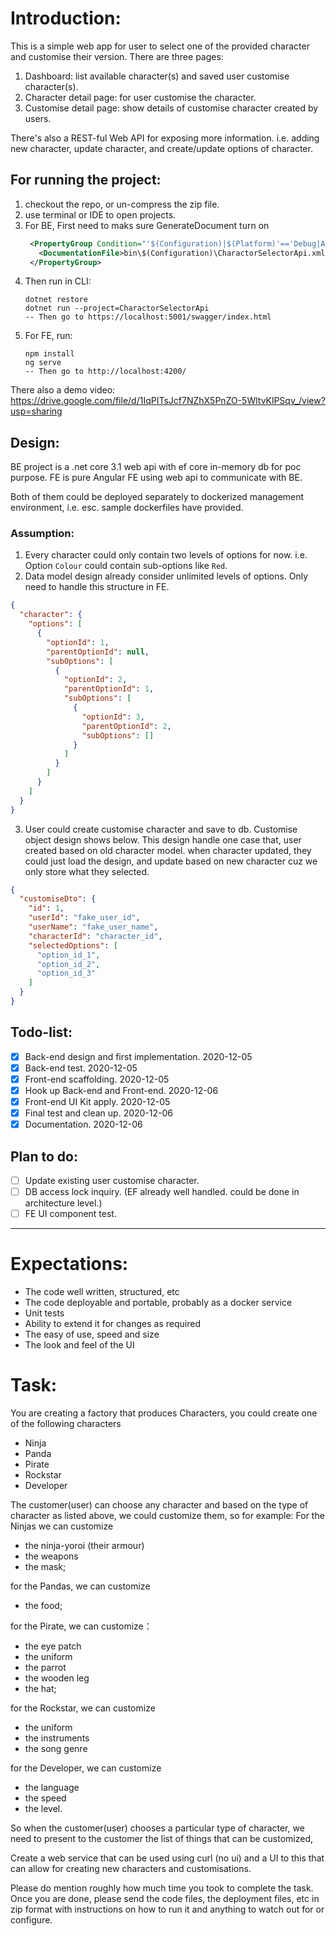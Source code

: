 # Introduction:

This is a simple web app for user to select one of the provided character and customise their version. There are three
pages:

1. Dashboard: list available character(s) and saved user customise character(s).
2. Character detail page: for user customise the character.
3. Customise detail page: show details of customise character created by users.

There's also a REST-ful Web API for exposing more information. i.e. adding new character, update character, and
create/update options of character.

## For running the project:

1. checkout the repo, or un-compress the zip file.
2. use terminal or IDE to open projects.
3. For BE, First need to maks sure GenerateDocument turn on
   ```XML
    <PropertyGroup Condition="'$(Configuration)|$(Platform)'=='Debug|AnyCPU'">
      <DocumentationFile>bin\$(Configuration)\CharactorSelectorApi.xml</DocumentationFile>
    </PropertyGroup>
   ```
4. Then run in CLI:
   ```
   dotnet restore
   dotnet run --project=CharactorSelectorApi 
   -- Then go to https://localhost:5001/swagger/index.html
   ```
5. For FE, run:
   ```
   npm install
   ng serve
   -- Then go to http://localhost:4200/
   ```

There also a demo video:
<https://drive.google.com/file/d/1IqPITsJcf7NZhX5PnZO-5WltvKlPSqv_/view?usp=sharing>

## Design:

BE project is a .net core 3.1 web api with ef core in-memory db for poc purpose. FE is pure Angular FE using web api to
communicate with BE.

Both of them could be deployed separately to dockerized management environment, i.e. esc. sample dockerfiles have
provided.

### Assumption:

1. Every character could only contain two levels of options for now. i.e. Option `Colour` could contain sub-options
   like `Red`.
2. Data model design already consider unlimited levels of options. Only need to handle this structure in FE.

```json
{
  "character": {
    "options": [
      {
        "optionId": 1,
        "parentOptionId": null,
        "subOptions": [
          {
            "optionId": 2,
            "parentOptionId": 1,
            "subOptions": [
              {
                "optionId": 3,
                "parentOptionId": 2,
                "subOptions": []
              }
            ]
          }
        ]
      }
    ]
  }
}
```

3. User could create customise character and save to db. Customise object design shows below. This design handle one
   case that, user created based on old character model. when character updated, they could just load the design, and
   update based on new character cuz we only store what they selected.

```json
{
  "customiseDto": {
    "id": 1,
    "userId": "fake_user_id",
    "userName": "fake_user_name",
    "characterId": "character_id",
    "selectedOptions": [
      "option_id_1",
      "option_id_2",
      "option_id_3"
    ]
  }
}
```

## Todo-list:

- [x] Back-end design and first implementation. 2020-12-05
- [x] Back-end test. 2020-12-05
- [x] Front-end scaffolding. 2020-12-05
- [x] Hook up Back-end and Front-end. 2020-12-06
- [x] Front-end UI Kit apply. 2020-12-05
- [x] Final test and clean up. 2020-12-06
- [x] Documentation. 2020-12-06

## Plan to do:

- [ ] Update existing user customise character.
- [ ] DB access lock inquiry. (EF already well handled. could be done in architecture level.)
- [ ] FE UI component test.

------------------------------------------------------------------------------------------------

# Expectations:

* The code well written, structured, etc
* The code deployable and portable, probably as a docker service
* Unit tests
* Ability to extend it for changes as required
* The easy of use, speed and size
* The look and feel of the UI

# Task:

You are creating a factory that produces Characters, you could create one of the following characters

* Ninja
* Panda
* Pirate
* Rockstar
* Developer

The customer(user) can choose any character and based on the type of character as listed above, we could customize them,
so for example:
For the Ninjas we can customize

- the ninja-yoroi (their armour)
- the weapons
- the mask;

for the Pandas, we can customize

- the food;

for the Pirate, we can customize：

- the eye patch
- the uniform
- the parrot
- the wooden leg
- the hat;

for the Rockstar, we can customize

- the uniform
- the instruments
- the song genre

for the Developer, we can customize

- the language
- the speed
- the level.

So when the customer(user) chooses a particular type of character, we need to present to the customer the list of things
that can be customized,

Create a web service that can be used using curl (no ui) and a UI to this that can allow for creating new characters and
customisations.

Please do mention roughly how much time you took to complete the task. Once you are done, please send the code files,
the deployment files, etc in zip format with instructions on how to run it and anything to watch out for or configure.
